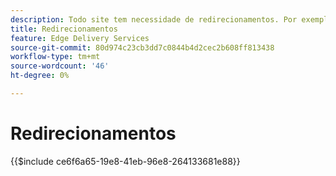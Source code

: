 ```yaml
---
description: Todo site tem necessidade de redirecionamentos. Por exemplo, se realocar ou excluir conteúdo, você deseja que seus usuários ainda o encontrem ou a próxima melhor coisa. Consulte o documento Criação e publicação de conteúdo para obter mais informações sobre exclusão de conteúdo.
title: Redirecionamentos
feature: Edge Delivery Services
source-git-commit: 80d974c23cb3dd7c0844b4d2cec2b608ff813438
workflow-type: tm+mt
source-wordcount: '46'
ht-degree: 0%

---
```


# Redirecionamentos

{{$include ce6f6a65-19e8-41eb-96e8-264133681e88}}